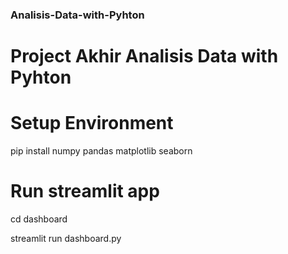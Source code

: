 ### Analisis-Data-with-Pyhton

# Project Akhir Analisis Data with Pyhton

# Setup Environment
pip install numpy pandas matplotlib seaborn   

# Run streamlit app
cd dashboard 

streamlit run dashboard.py

